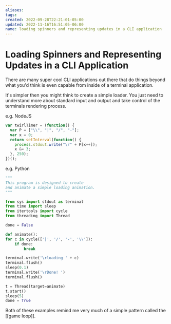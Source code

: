 ```yaml
---
aliases: 
tags: 
created: 2022-09-28T22:21:01-05:00
updated: 2022-11-16T16:51:05-06:00
name: loading spinners and representing updates in a CLI application
---
```

# Loading Spinners and Representing Updates in a CLI Application

There are many super cool CLI applications out there that do things beyond what you'd think is even capable from inside of a terminal application.

It's simpler then you might think to create a simple loader.  You just need to understand more about standard input and output and take control of the terminals rendering process.

e.g. NodeJS

```javascript
var twirlTimer = (function() {
  var P = ["\\", "|", "/", "-"];
  var x = 0;
  return setInterval(function() {
    process.stdout.write("\r" + P[x++]);
    x &= 3;
  }, 250);
})();
```

e.g. Python

```python
"""
This program is designed to create
and animate a simple loading animation.
"""

from sys import stdout as terminal
from time import sleep
from itertools import cycle
from threading import Thread

done = False

def animate():
for c in cycle(['|', '/', '-', '\\']):
	if done:
		break

terminal.write('\rloading ' + c)
terminal.flush()
sleep(0.1)
terminal.write('\rDone! ')
terminal.flush()

t = Thread(target=animate)
t.start()
sleep(5)
done = True
```

Both of these examples remind me very much of a simple pattern called the [[game loop]].
